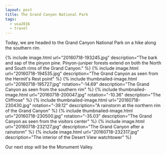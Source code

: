 ```yaml
---
layout: post
title: The Grand Canyon National Park
tags:
  - usa2016
  - travel
---
```


Today, we are headed to the Grand Canyon National Park on a hike along the southern rim.

  {% include image.html url="20160718-193245.jpg"
    description="The bark and sap of the pinyon pine. Pinyon-juniper forests extend on both the North and South rims of the Grand Canyon." %}
  {% include image.html url="20160718-194535.jpg"
    description="The Grand Canyon as seen from the Hermit's Rest point" %}
  {% include thumbnailed-image.html url="20160718-195727.jpg" rotation="-14.69"
    description="The Grand Canyon as seen from the southern rim" %}
  {% include thumbnailed-image.html url="20160718-200047.jpg" rotation="-10.36"
    description="The Cliffrose" %}
  {% include thumbnailed-image.html url="20160718-230430.jpg" rotation="-39.12"
    description="A rainstorm at the northern rim of the Grand Canyon" %}
  {% include thumbnailed-image.html url="20160718-230500.jpg" rotation="-35.03"
    description="The Grand Canyon as seen from the visitors center" %}
  {% include image.html url="20160718-232127.jpg"
    description="The Grand Canyon after a rainstorm" %}
  {% include image.html url="20160718-232317.jpg"
    description="The interior of the Desert View watchtower" %}

Our next stop will be the Monument Valley.
